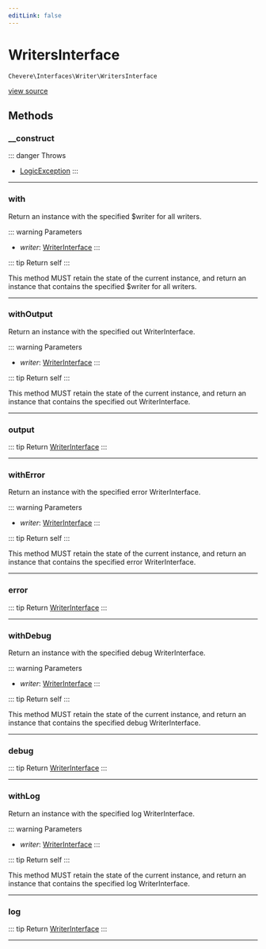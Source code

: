 ```yaml
---
editLink: false
---
```


# WritersInterface

`Chevere\Interfaces\Writer\WritersInterface`

[view source](https://github.com/chevere/chevere/blob/main/src/Chevere/Interfaces/Writer/WritersInterface.php)

## Methods

### __construct

::: danger Throws
- [LogicException](../../Exceptions/Core/LogicException.md) 
:::

---

### with

Return an instance with the specified $writer for all writers.

::: warning Parameters
- *writer*: [WriterInterface](./WriterInterface.md)
:::

::: tip Return
self
:::

This method MUST retain the state of the current instance, and return
an instance that contains the specified $writer for all writers.

---

### withOutput

Return an instance with the specified out WriterInterface.

::: warning Parameters
- *writer*: [WriterInterface](./WriterInterface.md)
:::

::: tip Return
self
:::

This method MUST retain the state of the current instance, and return
an instance that contains the specified out WriterInterface.

---

### output

::: tip Return
[WriterInterface](./WriterInterface.md)
:::

---

### withError

Return an instance with the specified error WriterInterface.

::: warning Parameters
- *writer*: [WriterInterface](./WriterInterface.md)
:::

::: tip Return
self
:::

This method MUST retain the state of the current instance, and return
an instance that contains the specified error WriterInterface.

---

### error

::: tip Return
[WriterInterface](./WriterInterface.md)
:::

---

### withDebug

Return an instance with the specified debug WriterInterface.

::: warning Parameters
- *writer*: [WriterInterface](./WriterInterface.md)
:::

::: tip Return
self
:::

This method MUST retain the state of the current instance, and return
an instance that contains the specified debug WriterInterface.

---

### debug

::: tip Return
[WriterInterface](./WriterInterface.md)
:::

---

### withLog

Return an instance with the specified log WriterInterface.

::: warning Parameters
- *writer*: [WriterInterface](./WriterInterface.md)
:::

::: tip Return
self
:::

This method MUST retain the state of the current instance, and return
an instance that contains the specified log WriterInterface.

---

### log

::: tip Return
[WriterInterface](./WriterInterface.md)
:::

---
